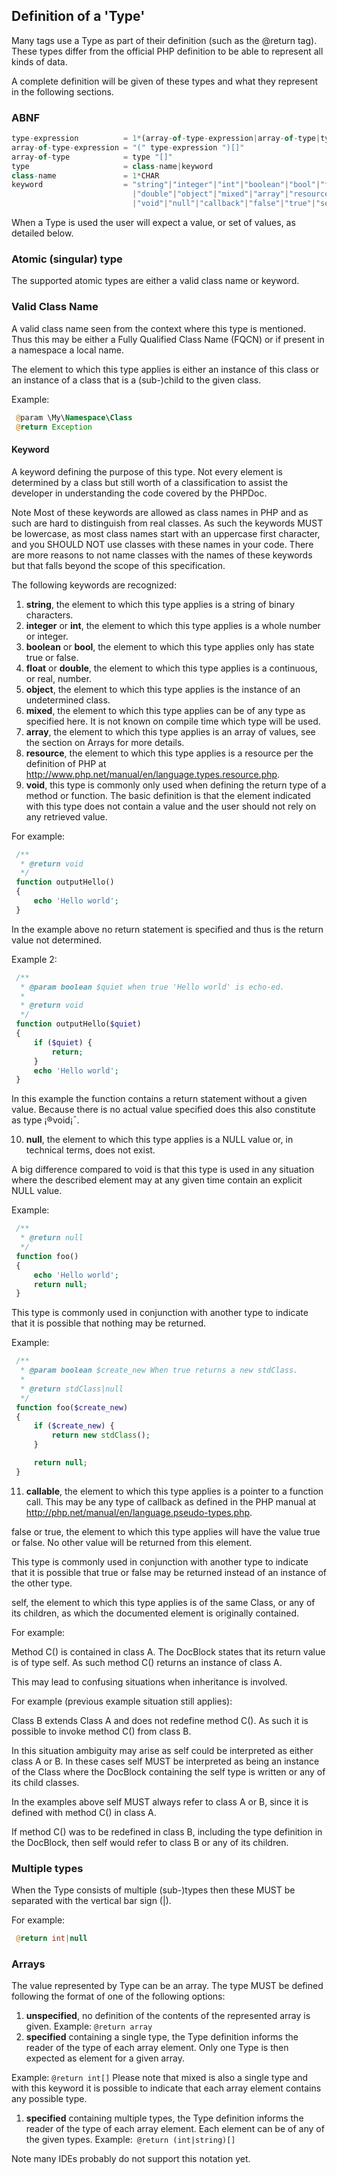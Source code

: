 ## Definition of a  'Type'

Many tags use a Type as part of their definition (such as the @return tag). These types differ from the official PHP definition to be able to represent all kinds of data.

A complete definition will be given of these types and what they represent in the following sections.


### ABNF

```javascript
type-expression          = 1*(array-of-type-expression|array-of-type|type ["|"])
array-of-type-expression = "(" type-expression ")[]"
array-of-type            = type "[]"
type                     = class-name|keyword
class-name               = 1*CHAR
keyword                  = "string"|"integer"|"int"|"boolean"|"bool"|"float"
                           |"double"|"object"|"mixed"|"array"|"resource"
                           |"void"|"null"|"callback"|"false"|"true"|"self"
```

When a Type is used the user will expect a value, or set of values, as detailed below.

### Atomic (singular) type
The supported atomic types are either a valid class name or keyword.

### Valid Class Name
A valid class name seen from the context where this type is mentioned. Thus this may be either a Fully Qualified Class Name (FQCN) or if present in a namespace a local name.

The element to which this type applies is either an instance of this class or an instance of a class that is a (sub-)child to the given class.

Example:

```php
 @param \My\Namespace\Class
 @return Exception
```

#### Keyword
A keyword defining the purpose of this type. Not every element is determined by a class but still worth of a classification to assist the developer in understanding the code covered by the PHPDoc.

<note>
Note Most of these keywords are allowed as class names in PHP and as such are hard to distinguish from real classes. As such the keywords MUST be lowercase, as most class names start with an uppercase first character, and you SHOULD NOT use classes with these names in your code.
There are more reasons to not name classes with the names of these keywords but that falls beyond the scope of this specification.
</note>

The following keywords are recognized:

1. **string**, the element to which this type applies is a string of binary characters.
1. **integer** or **int**, the element to which this type applies is a whole number or integer.
1. **boolean** or **bool**, the element to which this type applies only has state true or false.
1. **float** or **double**, the element to which this type applies is a continuous, or real, number.
1. **object**, the element to which this type applies is the instance of an undetermined class.
1. **mixed**, the element to which this type applies can be of any type as specified here. It is not known on compile time which type will be used.
1. **array**, the element to which this type applies is an array of values, see the section on Arrays for more details.
1. **resource**, the element to which this type applies is a resource per the definition of PHP at http://www.php.net/manual/en/language.types.resource.php.
1. **void**, this type is commonly only used when defining the return type of a method or function. The basic definition is that the element indicated with this type does not contain a value and the user should not rely on any retrieved value.

For example:
```php
 /**
  * @return void
  */
 function outputHello()
 {
     echo 'Hello world';
 }
```
In the example above no return statement is specified and thus is the return value not determined.

Example 2:

```php
 /**
  * @param boolean $quiet when true 'Hello world' is echo-ed.
  *
  * @return void
  */
 function outputHello($quiet)
 {
     if ($quiet) {
         return;
     }
     echo 'Hello world';
 }
```
In this example the function contains a return statement without a given value. Because there is no actual value specified does this also constitute as type ¡®void¡¯.

10. **null**, the element to which this type applies is a NULL value or, in technical terms, does not exist.

A big difference compared to void is that this type is used in any situation where the described element may at any given time contain an explicit NULL value.

Example:

```php
 /**
  * @return null
  */
 function foo()
 {
     echo 'Hello world';
     return null;
 }
```
This type is commonly used in conjunction with another type to indicate that it is possible that nothing may be returned.

Example:

```php
 /**
  * @param boolean $create_new When true returns a new stdClass.
  *
  * @return stdClass|null
  */
 function foo($create_new)
 {
     if ($create_new) {
         return new stdClass();
     }

     return null;
 }
``` 
 
11. **callable**, the element to which this type applies is a pointer to a function call. This may be any type of callback as defined in the PHP manual at http://php.net/manual/en/language.pseudo-types.php.

false or true, the element to which this type applies will have the value true or false. No other value will be returned from this element.

This type is commonly used in conjunction with another type to indicate that it is possible that true or false may be returned instead of an instance of the other type.

self, the element to which this type applies is of the same Class, or any of its children, as which the documented element is originally contained.

For example:

<block>
Method C() is contained in class A. The DocBlock states that its return value is of type self. As such method C() returns an instance of class A.
</block>

This may lead to confusing situations when inheritance is involved.

For example (previous example situation still applies):

<block>
Class B extends Class A and does not redefine method C(). As such it is possible to invoke method C() from class B.
</block>

In this situation ambiguity may arise as self could be interpreted as either class A or B. In these cases self MUST be interpreted as being an instance of the Class where the DocBlock containing the self type is written or any of its child classes.

In the examples above self MUST always refer to class A or B, since it is defined with method C() in class A.

If method C() was to be redefined in class B, including the type definition in the DocBlock, then self would refer to class B or any of its children.

### Multiple types

When the Type consists of multiple (sub-)types then these MUST be separated with the vertical bar sign (|).

For example:

```php
 @return int|null
```

### Arrays
The value represented by Type can be an array. The type MUST be defined following the format of one of the following options:

1. **unspecified**, no definition of the contents of the represented array is given. Example: `@return array`
1. **specified** containing a single type, the Type definition informs the reader of the type of each array element. Only one Type is then expected as element for a given array.

Example: `@return int[]`
Please note that mixed is also a single type and with this keyword it is possible to indicate that each array element contains any possible type.
1. **specified**  containing multiple types, the Type definition informs the reader of the type of each array element. Each element can be of any of the given types. Example:` @return (int|string)[]`

<note>
Note many IDEs probably do not support this notation yet.
</note>